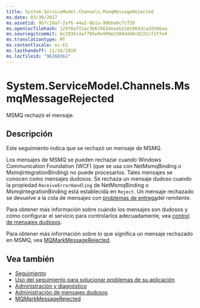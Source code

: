 ```yaml
---
title: System.ServiceModel.Channels.MsmqMessageRejected
ms.date: 03/30/2017
ms.assetid: 9b7c10a7-2af6-44a2-8b1a-90bba0c7cf26
ms.openlocfilehash: 12978af11ac3663403deaeb21818643ca2d366aa
ms.sourcegitcommit: bc293b14af795e0e999e3304dd40c0222cf2ffe4
ms.translationtype: MT
ms.contentlocale: es-ES
ms.lasthandoff: 11/26/2020
ms.locfileid: "96260362"
---
```

# <a name="systemservicemodelchannelsmsmqmessagerejected"></a>System.ServiceModel.Channels.MsmqMessageRejected

MSMQ rechazó el mensaje.  
  
## <a name="description"></a>Descripción  

 Este seguimiento indica que se rechazó un mensaje de MSMQ.  
  
 Los mensajes de MSMQ se pueden rechazar cuando Windows Communication Foundation (WCF) (que se usa con NetMsmqBinding o MsmqIntegrationBinding) no puede procesarlos. Tales mensajes se conocen como mensajes dudosos. Se rechaza un mensaje dudoso cuando la propiedad `ReceiveErrorHandling` de NetMsmqBinding o MsmqIntegrationBinding está establecida en `Reject`. Un mensaje rechazado se devuelve a la cola de mensajes con [problemas de entrega](../../feature-details/using-dead-letter-queues-to-handle-message-transfer-failures.md)del remitente.  
  
 Para obtener más información sobre cuándo los mensajes son dudosos y cómo configurar el servicio para controlarlos adecuadamente, vea [control de mensajes dudosos](../../feature-details/poison-message-handling.md).  
  
 Para obtener más información sobre lo que significa un mensaje rechazado en MSMQ, vea [MQMarkMessageRejected](/previous-versions/windows/desktop/msmq/ms707071(v=vs.85)).  
  
## <a name="see-also"></a>Vea también

- [Seguimiento](index.md)
- [Uso del seguimiento para solucionar problemas de su aplicación](using-tracing-to-troubleshoot-your-application.md)
- [Administración y diagnóstico](../index.md)
- [Administración de mensajes dudosos](../../feature-details/poison-message-handling.md)
- [MQMarkMessageRejected](/previous-versions/windows/desktop/msmq/ms707071(v=vs.85))
